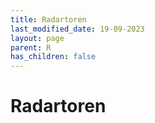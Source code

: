 ```yaml
---
title: Radartoren
last_modified_date: 19-09-2023
layout: page
parent: R
has_children: false
---
```


Radartoren
==========

